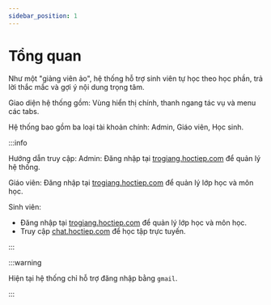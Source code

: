 ```yaml
---
sidebar_position: 1
---
```

# Tổng quan

Như một "giảng viên ảo", hệ thống hỗ trợ sinh viên tự học theo học phần, trả lời thắc mắc và gợi ý nội dung trọng tâm.

Giao diện hệ thống gồm: Vùng hiển thị chính, thanh ngang tác vụ và menu các tabs.

Hệ thống bao gồm ba loại tài khoản chính: Admin, Giáo viên, Học sinh.

:::info

Hướng dẫn truy cập:
Admin: Đăng nhập tại [trogiang.hoctiep.com](https://trogiang.hoctiep.com/) để quản lý hệ thống.

Giáo viên: Đăng nhập tại [trogiang.hoctiep.com](https://trogiang.hoctiep.com/) để quản lý lớp học và môn học.

Sinh viên:
- Đăng nhập tại [trogiang.hoctiep.com](https://trogiang.hoctiep.com/) để quản lý lớp học và môn học.
- Truy cập [chat.hoctiep.com](https://chat.hoctiep.com/) để học tập trực tuyến.

:::

:::warning

Hiện tại hệ thống chỉ hỗ trợ đăng nhập bằng `gmail`.

:::

